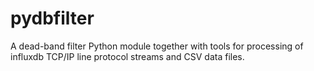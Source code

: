 # pydbfilter
A dead-band filter Python module together with tools for processing of influxdb TCP/IP line protocol streams and CSV data files.
